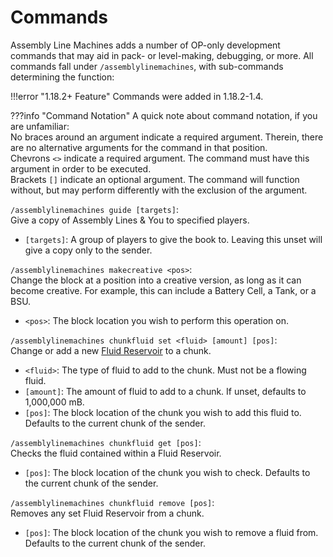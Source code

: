 # Commands

Assembly Line Machines adds a number of OP-only development commands that may aid in pack- or level-making, debugging, or more. All commands fall under `/assemblylinemachines`, with sub-commands determining the function:

!!!error "1.18.2+ Feature"
    Commands were added in 1.18.2-1.4.

???info "Command Notation"
    A quick note about command notation, if you are unfamiliar:  
    No braces around an argument indicate a required argument. Therein, there are no alternative arguments for the command in that position.  
    Chevrons `<>` indicate a required argument. The command must have this argument in order to be executed.  
    Brackets `[]` indicate an optional argument. The command will function without, but may perform differently with the exclusion of the argument.  

`/assemblylinemachines guide [targets]`:  
Give a copy of Assembly Lines & You to specified players.  
- `[targets]`: A group of players to give the book to. Leaving this unset will give a copy only to the sender.

`/assemblylinemachines makecreative <pos>`:  
Change the block at a position into a creative version, as long as it can become creative. For example, this can include a Battery Cell, a Tank, or a BSU.  
- `<pos>`: The block location you wish to perform this operation on.

`/assemblylinemachines chunkfluid set <fluid> [amount] [pos]`:  
Change or add a new [Fluid Reservoir](../miscdev/fluidreservoir.md) to a chunk.  
- `<fluid>`: The type of fluid to add to the chunk. Must not be a flowing fluid.  
- `[amount]`: The amount of fluid to add to a chunk. If unset, defaults to 1,000,000 mB.  
- `[pos]`: The block location of the chunk you wish to add this fluid to. Defaults to the current chunk of the sender.

`/assemblylinemachines chunkfluid get [pos]`:  
Checks the fluid contained within a Fluid Reservoir.  
- `[pos]`: The block location of the chunk you wish to check. Defaults to the current chunk of the sender.

`/assemblylinemachines chunkfluid remove [pos]`:  
Removes any set Fluid Reservoir from a chunk.  
- `[pos]`: The block location of the chunk you wish to remove a fluid from. Defaults to the current chunk of the sender.
